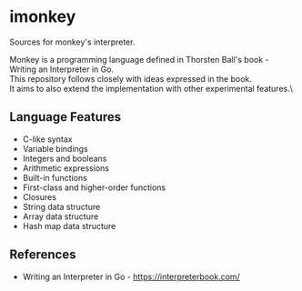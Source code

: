 # imonkey
Sources for monkey's interpreter.

Monkey is a programming language defined in Thorsten Ball's book - Writing an Interpreter in Go.\
This repository follows closely with ideas expressed in the book.\
It aims to also extend the implementation with other experimental features.\

## Language Features
* C-like syntax
* Variable bindings
* Integers and booleans
* Arithmetic expressions
* Built-in functions
* First-class and higher-order functions
* Closures
* String data structure
* Array data structure
* Hash map data structure

## References
* Writing an Interpreter in Go - https://interpreterbook.com/

